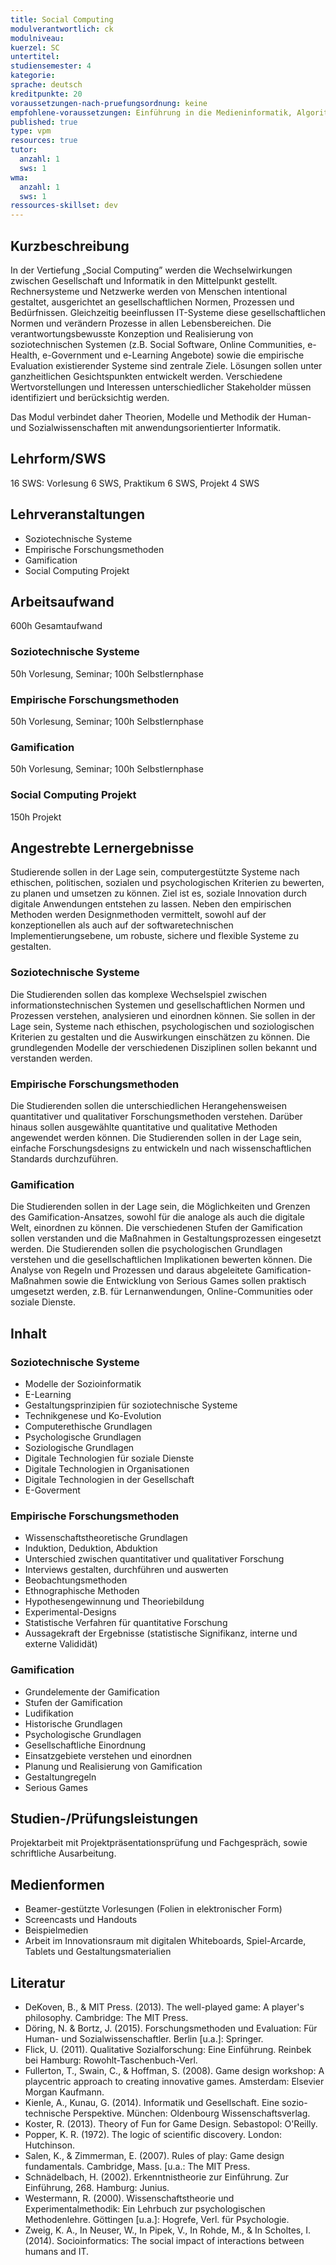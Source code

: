 ```yaml
---
title: Social Computing
modulverantwortlich: ck
modulniveau:
kuerzel: SC
untertitel:
studiensemester: 4
kategorie:
sprache: deutsch
kreditpunkte: 20
voraussetzungen-nach-pruefungsordnung: keine
empfohlene-voraussetzungen: Einführung in die Medieninformatik, Algorithmen und Programmierung, Paradigmen der Programmierung, Mensch-Computer Interaktion, Screendesign, Audiovisuelles Medienprojekt
published: true
type: vpm
resources: true
tutor:
  anzahl: 1
  sws: 1
wma:
  anzahl: 1
  sws: 1
ressources-skillset: dev  
---
```


## Kurzbeschreibung
In der Vertiefung „Social Computing” werden die Wechselwirkungen zwischen Gesellschaft und Informatik in den Mittelpunkt gestellt. Rechnersysteme und Netzwerke werden von Menschen intentional gestaltet, ausgerichtet an gesellschaftlichen Normen, Prozessen und Bedürfnissen. Gleichzeitig beeinflussen IT-Systeme diese gesellschaftlichen Normen und verändern Prozesse in allen Lebensbereichen. Die verantwortungsbewusste Konzeption und Realisierung von soziotechnischen Systemen (z.B. Social Software, Online Communities, e-Health, e-Government und e-Learning Angebote) sowie die empirische Evaluation existierender Systeme sind zentrale Ziele. Lösungen sollen unter ganzheitlichen Gesichtspunkten entwickelt werden. Verschiedene Wertvorstellungen und Interessen unterschiedlicher Stakeholder müssen identifiziert und berücksichtig werden. 

Das Modul verbindet daher Theorien, Modelle und Methodik der Human- und Sozialwissenschaften mit anwendungsorientierter Informatik.

## Lehrform/SWS
16 SWS: Vorlesung 6 SWS, Praktikum 6 SWS, Projekt 4 SWS

## Lehrveranstaltungen
* Soziotechnische Systeme
* Empirische Forschungsmethoden
* Gamification
* Social Computing Projekt

## Arbeitsaufwand
600h Gesamtaufwand

### Soziotechnische Systeme
50h Vorlesung, Seminar; 100h Selbstlernphase

### Empirische Forschungsmethoden
50h Vorlesung, Seminar; 100h Selbstlernphase

### Gamification
50h Vorlesung, Seminar; 100h Selbstlernphase

### Social Computing Projekt
150h Projekt

## Angestrebte Lernergebnisse
Studierende sollen in der Lage sein, computergestützte Systeme nach ethischen, politischen, sozialen und psychologischen Kriterien zu bewerten, zu planen und umsetzen zu können. 
Ziel ist es, soziale Innovation durch digitale Anwendungen entstehen zu lassen. Neben den empirischen Methoden werden Designmethoden vermittelt, sowohl auf der konzeptionellen als auch auf der softwaretechnischen Implementierungsebene, um robuste, sichere und flexible Systeme zu gestalten. 

### Soziotechnische Systeme
Die Studierenden sollen das komplexe Wechselspiel zwischen informationstechnischen Systemen und gesellschaftlichen Normen und Prozessen verstehen, analysieren und einordnen können. Sie sollen in der Lage sein, Systeme nach ethischen, psychologischen und soziologischen Kriterien zu gestalten und die Auswirkungen einschätzen zu können. Die grundlegenden Modelle der verschiedenen Disziplinen sollen bekannt und verstanden werden.

### Empirische Forschungsmethoden
Die Studierenden sollen die unterschiedlichen Herangehensweisen quantitativer und qualitativer Forschungsmethoden verstehen. Darüber hinaus sollen ausgewählte quantitative und qualitative Methoden angewendet werden können. Die Studierenden sollen in der Lage sein, einfache Forschungsdesigns zu entwickeln und nach wissenschaftlichen Standards durchzuführen. 

### Gamification
Die Studierenden sollen in der Lage sein, die Möglichkeiten und Grenzen des Gamification-Ansatzes, sowohl für die analoge als auch die digitale Welt, einordnen zu können. Die verschiedenen Stufen der Gamification sollen verstanden und die Maßnahmen in Gestaltungsprozessen eingesetzt werden. Die Studierenden sollen die psychologischen Grundlagen verstehen und die gesellschaftlichen Implikationen bewerten können. Die Analyse von Regeln und Prozessen und daraus abgeleitete Gamification-Maßnahmen sowie die Entwicklung von Serious Games sollen praktisch umgesetzt werden, z.B. für Lernanwendungen, Online-Communities oder soziale Dienste.


## Inhalt

### Soziotechnische Systeme
* Modelle der Sozioinformatik
* E-Learning
* Gestaltungsprinzipien für soziotechnische Systeme
* Technikgenese und Ko-Evolution
* Computerethische Grundlagen
* Psychologische Grundlagen
* Soziologische Grundlagen
* Digitale Technologien für soziale Dienste
* Digitale Technologien in Organisationen
* Digitale Technologien in der Gesellschaft
* E-Goverment

### Empirische Forschungsmethoden
* Wissenschaftstheoretische Grundlagen
* Induktion, Deduktion, Abduktion
* Unterschied zwischen quantitativer und qualitativer Forschung
* Interviews gestalten, durchführen und auswerten
* Beobachtungsmethoden
* Ethnographische Methoden
* Hypothesengewinnung und Theoriebildung
* Experimental-Designs
* Statistische Verfahren für quantitative Forschung
* Aussagekraft der Ergebnisse (statistische Signifikanz, interne und externe Valididät)

### Gamification
* Grundelemente der Gamification
* Stufen der Gamification
* Ludifikation
* Historische Grundlagen
* Psychologische Grundlagen
* Gesellschaftliche Einordnung
* Einsatzgebiete verstehen und einordnen
* Planung und Realisierung von Gamification
* Gestaltungregeln
* Serious Games


## Studien-/Prüfungsleistungen
Projektarbeit mit Projektpräsentationsprüfung und Fachgespräch, sowie schriftliche Ausarbeitung.


## Medienformen
*	Beamer-gestützte Vorlesungen (Folien in elektronischer Form)
*	Screencasts und Handouts
* Beispielmedien
* Arbeit im Innovationsraum mit digitalen Whiteboards, Spiel-Arcarde, Tablets und Gestaltungsmaterialien


## Literatur
* DeKoven, B., & MIT Press. (2013). The well-played game: A player's philosophy. Cambridge: The MIT Press. 
* Döring, N. & Bortz, J. (2015). Forschungsmethoden und Evaluation: Für Human- und Sozialwissenschaftler. Berlin [u.a.]: Springer.
* Flick, U. (2011). Qualitative Sozialforschung: Eine Einführung. Reinbek bei Hamburg: Rowohlt-Taschenbuch-Verl. 
* Fullerton, T., Swain, C., & Hoffman, S. (2008). Game design workshop: A playcentric approach to creating innovative games. Amsterdam: Elsevier Morgan Kaufmann. 
* Kienle, A., Kunau, G.  (2014). Informatik und Gesellschaft. Eine sozio-technische Perspektive. München: Oldenbourg Wissenschaftsverlag.
* Koster, R. (2013). Theory of Fun for Game Design. Sebastopol: O'Reilly. 
* Popper, K. R. (1972). The logic of scientific discovery. London: Hutchinson.
* Salen, K., & Zimmerman, E. (2007). Rules of play: Game design fundamentals. Cambridge, Mass. [u.a.: The MIT Press. 
* Schnädelbach, H. (2002). Erkenntnistheorie zur Einführung. Zur Einführung, 268. Hamburg: Junius.
* Westermann, R. (2000). Wissenschaftstheorie und Experimentalmethodik: Ein Lehrbuch zur psychologischen Methodenlehre. Göttingen [u.a.]: Hogrefe, Verl. für Psychologie.
* Zweig, K. A., In Neuser, W., In Pipek, V., In Rohde, M., & In Scholtes, I. (2014). Socioinformatics: The social impact of interactions between humans and IT.
